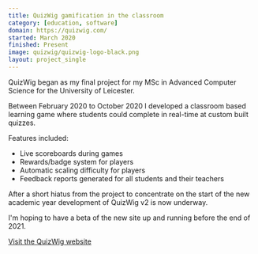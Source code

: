 ```yaml
---
title: QuizWig gamification in the classroom
category: [education, software]
domain: https://quizwig.com/
started: March 2020
finished: Present
image: quizwig/quizwig-logo-black.png
layout: project_single
---
```

QuizWig began as my final project for my MSc in Advanced Computer Science for the University of Leicester.

Between February 2020 to October 2020 I developed a classroom based learning game where students could complete in real-time
at custom built quizzes.

Features included:

- Live scoreboards during games
- Rewards/badge system for players
- Automatic scaling difficulty for players
- Feedback reports generated for all students and their teachers

After a short hiatus from the project to concentrate on the start of the new academic year development of QuizWig v2 is now
underway.

I'm hoping to have a beta of the new site up and running before the end of 2021.

[Visit the QuizWig website](https://quizwig.com/)
